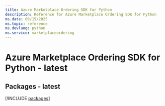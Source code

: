 ```yaml
---
title: Azure Marketplace Ordering SDK for Python
description: Reference for Azure Marketplace Ordering SDK for Python
ms.date: 09/15/2025
ms.topic: reference
ms.devlang: python
ms.service: marketplaceordering
---
```

# Azure Marketplace Ordering SDK for Python - latest
## Packages - latest
[!INCLUDE [packages](marketplace-ordering-index.md)]
